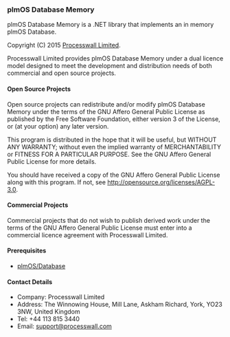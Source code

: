 ### plmOS Database Memory

plmOS Database Memory is a .NET library that implements an in memory plmOS Database.

Copyright (C) 2015 [Processwall Limited](http://www.processwall.com).

Processwall Limited provides plmOS Database Memory under a dual licence model designed to meet the development 
and distribution needs of both commercial and open source projects.

#### Open Source Projects

Open source projects can redistribute and/or modify plmOS Database Memory under the terms of the 
GNU Affero General Public License as published by the Free Software Foundation, either version 3 of the License, or
(at your option) any later version.

This program is distributed in the hope that it will be useful,
but WITHOUT ANY WARRANTY; without even the implied warranty of
MERCHANTABILITY or FITNESS FOR A PARTICULAR PURPOSE.  See the
GNU Affero General Public License for more details.

You should have received a copy of the GNU Affero General Public License
along with this program.  If not, see http://opensource.org/licenses/AGPL-3.0.

#### Commercial Projects

Commercial projects that do not wish to publish derived work under the terms of the GNU Affero General Public License 
must enter into a commercial licence agreement with Processwall Limited.

#### Prerequisites

 * [plmOS/Database](https://github.com/plmOS/Database)
 
#### Contact Details

 * Company: Processwall Limited
 * Address: The Winnowing House, Mill Lane, Askham Richard, York, YO23 3NW, United Kingdom
 * Tel:     +44 113 815 3440
 * Email:   support@processwall.com